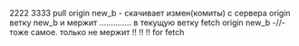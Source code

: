 2222
3333
pull origin new_b - скачивает измен(комиты) c сервера origin ветку new_b   и мержит .............. в текущую ветку
fetch origin new_b -//- тоже самое. только не мержит !!  !!  !!
for fetch
